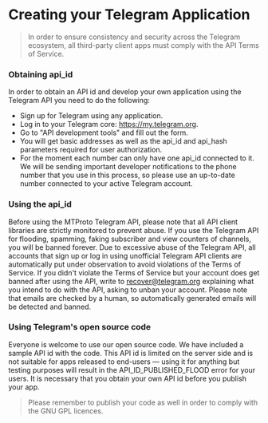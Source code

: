 # Creating your Telegram Application
> In order to ensure consistency and security across the Telegram ecosystem,
all third-party client apps must comply with the API Terms of Service.
### Obtaining api_id
In order to obtain an API id and develop your own application using the Telegram API you need to do the following:
- Sign up for Telegram using any application.
- Log in to your Telegram core: https://my.telegram.org.
- Go to "API development tools" and fill out the form.
- You will get basic addresses as well as the api_id and api_hash parameters required for user authorization.
- For the moment each number can only have one api_id connected to it.
We will be sending important developer notifications to the phone number that you use in this process, so please use an up-to-date number connected to your active Telegram account.
### Using the api_id
Before using the MTProto Telegram API, please note that all API client libraries are strictly monitored to prevent abuse.
If you use the Telegram API for flooding, spamming, faking subscriber and view counters of channels, you will be banned forever.
Due to excessive abuse of the Telegram API, all accounts that sign up or log in using unofficial Telegram API clients are automatically put under observation to avoid violations of the Terms of Service.
If you didn't violate the Terms of Service but your account does get banned after using the API, write to recover@telegram.org explaining what you intend to do with the API, asking to unban your account.
Please note that emails are checked by a human, so automatically generated emails will be detected and banned.
### Using Telegram's open source code
Everyone is welcome to use our open source code. We have included a sample API id with the code. This API id is limited on the server side and is not suitable for apps released to end-users — using it for anything but testing purposes will result in the API_ID_PUBLISHED_FLOOD error for your users. It is necessary that you obtain your own API id before you publish your app.
> Please remember to publish your code as well in order to comply with the GNU GPL licences.
